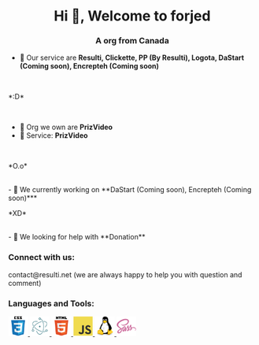 <h1 align="center">Hi 👋, Welcome to forjed</h1>
<h3 align="center">A org from Canada</h3>

- 🎦 Our service are **Resulti, Clickette, PP (By Resulti), Logota, DaStart (Coming soon), Encrepteh (Coming soon)**
<br>
<p>*:D*</p>
<br>

- 🏢 Org we own are **PrizVideo**
- 🎦 Service: **PrizVideo**

<br>
<p>*O.o*</p>
<br>
- 🔭 We currently working on **DaStart (Coming soon), Encrepteh (Coming soon)***
<br>
<p>*XD*</p>
<br>
- 🤝 We looking for help with **Donation**

<h3 align="left">Connect with us:</h3>
<p align="left">
  contact@resulti.net (we are always happy to help you with question and comment)
</p>

<h3 align="left">Languages and Tools:</h3>
<p align="left"> <a href="https://www.w3schools.com/css/" target="_blank" rel="noreferrer"> <img src="https://raw.githubusercontent.com/devicons/devicon/master/icons/css3/css3-original-wordmark.svg" alt="css3" width="40" height="40"/> </a> <a href="https://www.electronjs.org" target="_blank" rel="noreferrer"> <img src="https://raw.githubusercontent.com/devicons/devicon/master/icons/electron/electron-original.svg" alt="electron" width="40" height="40"/> </a> <a href="https://www.w3.org/html/" target="_blank" rel="noreferrer"> <img src="https://raw.githubusercontent.com/devicons/devicon/master/icons/html5/html5-original-wordmark.svg" alt="html5" width="40" height="40"/> </a> <a href="https://developer.mozilla.org/en-US/docs/Web/JavaScript" target="_blank" rel="noreferrer"> <img src="https://raw.githubusercontent.com/devicons/devicon/master/icons/javascript/javascript-original.svg" alt="javascript" width="40" height="40"/> </a> <a href="https://www.linux.org/" target="_blank" rel="noreferrer"> <img src="https://raw.githubusercontent.com/devicons/devicon/master/icons/linux/linux-original.svg" alt="linux" width="40" height="40"/> </a> <a href="https://sass-lang.com" target="_blank" rel="noreferrer"> <img src="https://raw.githubusercontent.com/devicons/devicon/master/icons/sass/sass-original.svg" alt="sass" width="40" height="40"/> </a> </p>

